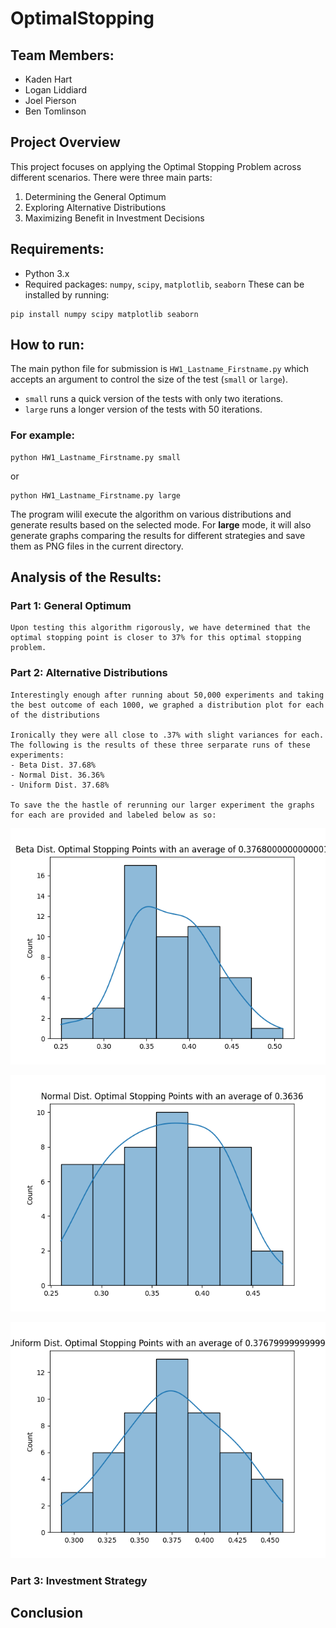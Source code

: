 # OptimalStopping

## Team Members:
* Kaden Hart
* Logan Liddiard
* Joel Pierson
* Ben Tomlinson

## Project Overview

This project focuses on applying the Optimal Stopping Problem across different scenarios. There were three main parts:
1. Determining the General Optimum
2. Exploring Alternative Distributions
3. Maximizing Benefit in Investment Decisions

## Requirements:

* Python 3.x
* Required packages: `numpy`, `scipy`, `matplotlib`, `seaborn`
These can be installed by running:
```
pip install numpy scipy matplotlib seaborn
```

## How to run:

The main python file for submission is `HW1_Lastname_Firstname.py` which accepts an argument to control the size of the test (`small` or `large`).

* `small` runs a quick version of the tests with only two iterations.
* `large` runs a longer version of the tests with 50 iterations.

### For example:
```
python HW1_Lastname_Firstname.py small
```
or
```
python HW1_Lastname_Firstname.py large
```

The program wilil execute the algorithm on various distributions and generate results based on the selected mode. For **large** mode, it will also generate graphs comparing the results for different strategies and save them as PNG files in the current directory.

## Analysis of the Results:

### Part 1: General Optimum

    Upon testing this algorithm rigorously, we have determined that the optimal stopping point is closer to 37% for this optimal stopping problem.

### Part 2: Alternative Distributions

    Interestingly enough after running about 50,000 experiments and taking the best outcome of each 1000, we graphed a distribution plot for each of the distributions

    Ironically they were all close to .37% with slight variances for each. The following is the results of these three serparate runs of these experiments:
    - Beta Dist. 37.68%
    - Normal Dist. 36.36%
    - Uniform Dist. 37.68%

    To save the the hastle of rerunning our larger experiment the graphs for each are provided and labeled below as so:

<p align="center">
  <img src="Test_beta_optimal_stopping_plot.png" alt="roadmap">
</p>
<p align="center">
  <img src="Test_normal_optimal_stopping_plot.png" alt="roadmap">
</p>
<p align="center">
  <img src="Test_uniform_optimal_stopping_plot.png" alt="roadmap">
</p>


### Part 3: Investment Strategy


## Conclusion

